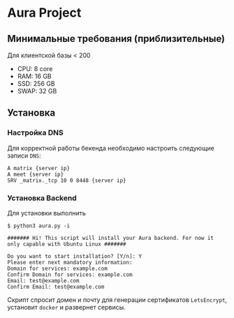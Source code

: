# Aura Project

## Минимальные требования (приблизительные)

Для клиентской базы < 200

* CPU: 8 core
* RAM: 16 GB
* SSD: 256 GB
* SWAP: 32 GB


## Установка

### Настройка DNS

Для корректной работы бекенда необходимо настроить следующие записи `DNS`:

```
A matrix {server ip}
A meet {server ip}
SRV _matrix._tcp 10 0 8448 {server ip}
```

### Установка Backend

Для установки выполнить

```
$ python3 aura.py -i

####### Hi! This script will install your Aura backend. For now it only capable with Ubuntu Linux #######

Do you want to start installation? [Y/n]: Y
Please enter next mandatory information:
Domain for services: example.com
Confirm Domain for services: example.com
Email: test@example.com
Confirm Email: test@example.com
```
Скрипт спросит домен и почту для генерации сертификатов `LetsEncrypt`, установит `docker` и развернет сервисы.
